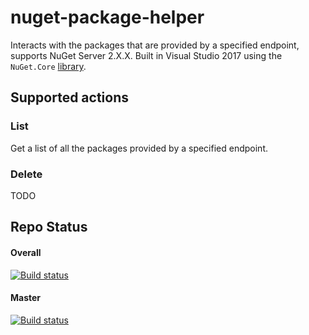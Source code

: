# nuget-package-helper
Interacts with the packages that are provided by a specified endpoint, supports NuGet Server 2.X.X. Built in Visual Studio 2017 using the `NuGet.Core` [library](https://github.com/NuGet/NuGet2).

## Supported actions
### List
Get a list of all the packages provided by a specified endpoint.

### Delete
TODO

## Repo Status
#### Overall
[![Build status](https://ci.appveyor.com/api/projects/status/x5u2lnk7j5v0lyrp?svg=true&retina=true)](https://ci.appveyor.com/project/BeigeBadger/nuget-package-helper)

#### Master
[![Build status](https://ci.appveyor.com/api/projects/status/x5u2lnk7j5v0lyrp/branch/master?svg=true&retina=true)](https://ci.appveyor.com/project/BeigeBadger/nuget-package-helper)
